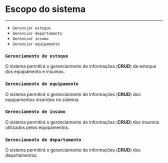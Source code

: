 # Escopo do sistema
---

- `Gerenciar estoque` 
- `Gerenciar departamento` 
- `Gerenciar insumo` 
- `Gerenciar equipamento` 

### `Gerenciamento de estoque`
O sistema permitirá o gerenciamento de informações (**CRUD**) de estoque dos equipamento e insumos.

### `Gerenciamento de equipamento`
O sistema permitirá o gerenciamento de informações (**CRUD**) dos equipamentos inseridos no sistema.

### `Gerenciamento de insumo`
O sistema permitirá o gerenciamento de informações (**CRUD**) dos insumos utilizados pelos equipamentos.

### `Gerenciamento de departamento`
O sistema permitirá o gerenciamento de informações (**CRUD**) dos departamentos.
